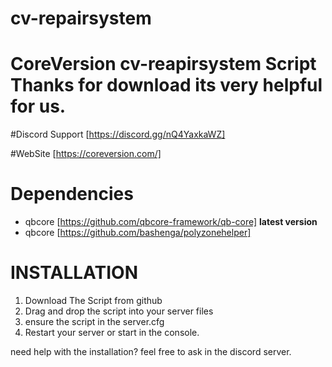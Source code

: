 # cv-repairsystem

# CoreVersion cv-reapirsystem Script Thanks for download its very helpful for us.

#Discord Support [https://discord.gg/nQ4YaxkaWZ]

#WebSite [https://coreversion.com/]

# Dependencies
* qbcore [https://github.com/qbcore-framework/qb-core] **latest version**
* qbcore [https://github.com/bashenga/polyzonehelper]


# INSTALLATION
1. Download The Script from github
2. Drag and drop the script into your server files
3. ensure the script in the server.cfg
4. Restart your server or start in the console.

need help with the installation? feel free to ask in the discord server.
